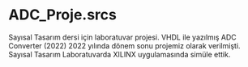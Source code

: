 # ADC_Proje.srcs
Sayısal Tasarım dersi için laboratuvar projesi. VHDL ile yazılmış ADC Converter (2022)
2022 yılında dönem sonu projemiz olarak verilmişti. Sayısal Tasarım Laboratuvarda XILINX uygulamasında simüle ettik.
